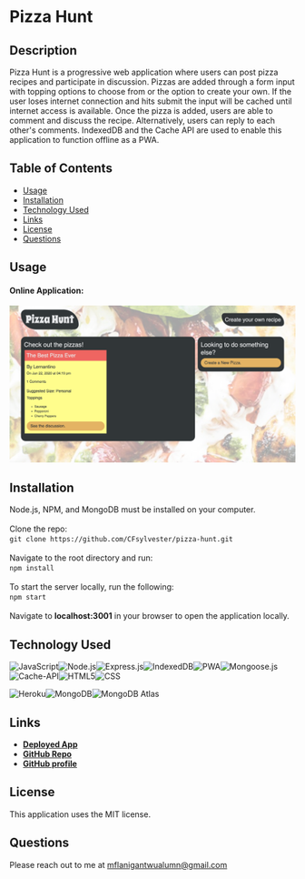 # Pizza Hunt

## Description

Pizza Hunt is a progressive web application where users can post pizza recipes and participate in discussion. Pizzas are added through a form input with topping options to choose from or the option to create your own. If the user loses internet connection and hits submit the input will be cached until internet access is available. Once the pizza is added, users are able to comment and discuss the recipe. Alternatively, users can reply to each other's comments. IndexedDB and the Cache API are used to enable this application to function offline as a PWA.

## Table of Contents

- [Usage](#Usage)
- [Installation](#installation)
- [Technology Used](#technology-used)
- [Links](#links)
- [License](#license)
- [Questions](#questions)

## Usage

#### Online Application:

![1000-pizza-list.png](https://github.com/mflanigan13/pizza-hunt/blob/develop/public/assets/images/1000-pizza-list.png)

## Installation

Node.js, NPM, and MongoDB must be installed on your computer. <br />
<br />Clone the repo: <br />
`git clone https://github.com/CFsylvester/pizza-hunt.git` <br />
<br />Navigate to the root directory and run: <br />
`npm install` <br />
<br />To start the server locally, run the following: <br />
`npm start` <br />
<br />Navigate to <b>localhost:3001</b> in your browser to open the application locally.

## Technology Used

![JavaScript](https://img.shields.io/badge/-Javascript-white?style=for-the-badge)![Node.js](https://img.shields.io/badge/-Node.js-9cf?style=for-the-badge)![Express.js](https://img.shields.io/badge/-Express-white?style=for-the-badge)![IndexedDB](https://img.shields.io/badge/-indexedDB-9cf?style=for-the-badge)![PWA](https://img.shields.io/badge/-PWA-white?style=for-the-badge)![Mongoose.js](https://img.shields.io/badge/-Mongoose-9cf?style=for-the-badge)![Cache-API](https://img.shields.io/badge/-Cache--API-white?style=for-the-badge)![HTML5](https://img.shields.io/badge/-HTML5-9cf?style=for-the-badge)![CSS](https://img.shields.io/badge/-CSS-white?style=for-the-badge) <br />

![Heroku](https://img.shields.io/badge/Server-Heroku-inactive?style=for-the-badge)![MongoDB](https://img.shields.io/badge/Database-MongoDb-inactive?style=for-the-badge)![MongoDB Atlas](https://img.shields.io/badge/Cloud%20Database-MongoDB%20Atlas-inactive?style=for-the-badge)

## Links

- **[Deployed App](x)**
- **[GitHub Repo](x)**
- **[GitHub profile](x)**

## License

This application uses the MIT license.

## Questions

Please reach out to me at mflanigantwualumn@gmail.com
